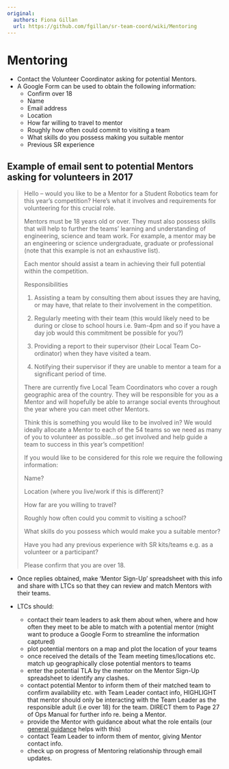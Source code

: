 ```yaml
---
original:
  authors: Fiona Gillan
  url: https://github.com/fgillan/sr-team-coord/wiki/Mentoring
---
```

# Mentoring

* Contact the Volunteer Coordinator asking for potential Mentors.
* A Google Form can be used to obtain the following information:
    * Confirm over 18
    * Name
    * Email address
    * Location
    * How far willing to travel to mentor
    * Roughly how often could commit to visiting a team
    * What skills do you possess making you suitable mentor
    * Previous SR experience

## Example of email sent to potential Mentors asking for volunteers in 2017

> Hello – would you like to be a Mentor for a Student Robotics team for this year’s competition?  Here’s what it involves and requirements for volunteering for this crucial role.
>
> Mentors must be 18 years old or over. They must also possess skills that will help to further the teams’ learning and understanding of engineering, science and team work. For example, a mentor may be an engineering or science undergraduate, graduate or professional (note that this example is not an exhaustive list).
>
> Each mentor should assist a team in achieving their full potential within the competition.
>
> Responsibilities
>
> 1. Assisting a team by consulting them about issues they are having, or may have, that relate to their involvement in the competition.
>
> 2. Regularly meeting with their team (this would likely need to be during or close to school hours i.e. 9am-4pm and so if you have a day job would this commitment be possible for you?)
>
> 3. Providing a report to their supervisor (their Local Team Co-ordinator) when they have visited a team.
>
> 4. Notifying their supervisor if they are unable to mentor a team for a significant period of time.
>
> There are currently five Local Team Coordinators who cover a rough geographic area of the country.  They will be responsible for you as a Mentor and will hopefully be able to arrange social events throughout the year where you can meet other Mentors.
>
> Think this is something you would like to be involved in?  We would ideally allocate a Mentor to each of the 54 teams so we need as many of you to volunteer as possible…so get involved and help guide a team to success in this year’s competition!
>
> If you would like to be considered for this role we require the following information:
>
> Name?
>
> Location (where you live/work if this is different)?
>
> How far are you willing to travel?
>
> Roughly how often could you commit to visiting a school?
>
> What skills do you possess which would make you a suitable mentor?
>
> Have you had any previous experience with SR kits/teams e.g. as a volunteer or a participant?
>
> Please confirm that you are over 18.


* Once replies obtained, make ‘Mentor Sign-Up’ spreadsheet with this info and share with LTCs so that they can review and match Mentors with their teams.

* LTCs should:
    * contact their team leaders to ask them about when, where and how often they meet to be able to match with a potential mentor (might want to produce a Google Form to streamline the information captured)
    * plot potential mentors on a map and plot the location of your teams
    * once received the details of the Team meeting times/locations etc. match up geographically close potential mentors to teams
    * enter the potential TLA by the mentor on the Mentor Sign-Up spreadsheet to identify any clashes.
    * contact potential Mentor to inform them of their matched team to confirm availability etc. with Team Leader contact info, HIGHLIGHT that mentor should only be interacting with the Team Leader as the responsible adult (i.e over 18) for the team.  DIRECT them to Page 27 of Ops Manual for further info re. being a Mentor.
    * provide the Mentor with guidance about what the role entails (our [general guidance](../volunteering/mentor-guidance.md) helps with this)
    * contact Team Leader to inform them of mentor, giving Mentor contact info.
    * check up on progress of Mentoring relationship through email updates.
